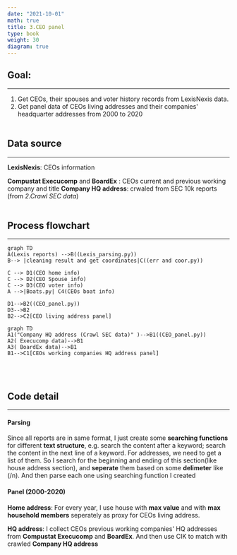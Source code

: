 ```yaml
---
date: "2021-10-01"
math: true
title: 3.CEO panel
type: book
weight: 30
diagram: true
---
```


## Goal:
---
1.  Get CEOs, their spouses and voter history records from LexisNexis data. 
2.  Get panel data of CEOs living addresses and their companies' headquarter addresses from 2000 to 2020
<br/><br/>

## Data source
---
**LexisNexis**: CEOs information

**Compustat Execucomp** and **BoardEx** : CEOs current and previous working company and title
**Company HQ address**: crwaled from SEC 10k reports (from *2.Crawl SEC data*)
<br/><br/>

## Process flowchart
---
```mermaid
graph TD
A(Lexis reports) -->B((Lexis_parsing.py))
B--> |cleaning result and get coordinates|C((err and coor.py))

C --> D1(CEO home info)
C --> D2(CEO Spouse info)
C --> D3(CEO voter info)
A -->|Boats.py| C4(CEOs boat info)

D1-->B2((CEO_panel.py))
D3-->B2
B2-->C2[CEO living address panel]

```

```mermaid
graph TD
A1("Company HQ address (Crawl SEC data)" )-->B1((CEO_panel.py))
A2( Execucomp data)-->B1
A3( BoardEx data)-->B1
B1-->C1[CEOs working companies HQ address panel]
```
<br/><br/>

## Code detail
---
#### Parsing
Since all reports are in same format, I just create some **searching functions** for different **text structure**, e.g. search the content after a keyword; search the content in the next line of a keyword. For addresses, we need to get a list of them. So I search for the beginning and ending of this section(like house address section), and **seperate** them based on some **delimeter** like (/n). And then parse each one using searching function I created

#### Panel (2000-2020)
**Home address**: For every year, I use house with **max value** and with **max household members** seperately as proxy for CEOs living address. 

**HQ address**: I collect CEOs previous working companies' HQ addresses from **Compustat Execucomp** and **BoardEx**. And then use CIK to match with crawled **Company HQ address**